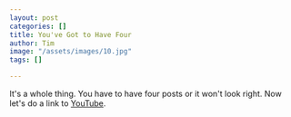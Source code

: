 ```yaml
---
layout: post
categories: []
title: You've Got to Have Four
author: Tim
image: "/assets/images/10.jpg"
tags: []

---
```

It's a whole thing. You have to have four posts or it won't look right. Now let's do a link to [YouTube](https://www.youtube.com/ "YouTube").